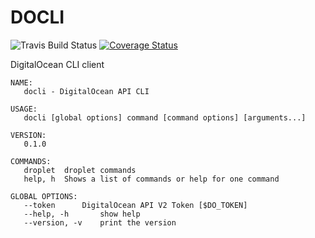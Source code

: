 # DOCLI


![Travis Build Status](https://travis-ci.org/bryanl/docli.svg?branch=master)
[![Coverage Status](https://coveralls.io/repos/bryanl/docli/badge.svg?branch=master)](https://coveralls.io/r/bryanl/docli?branch=master)


DigitalOcean CLI client

```
NAME:
   docli - DigitalOcean API CLI

USAGE:
   docli [global options] command [command options] [arguments...]

VERSION:
   0.1.0

COMMANDS:
   droplet	droplet commands
   help, h	Shows a list of commands or help for one command

GLOBAL OPTIONS:
   --token 		DigitalOcean API V2 Token [$DO_TOKEN]
   --help, -h		show help
   --version, -v	print the version
```    
